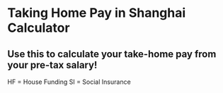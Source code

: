 # Taking Home Pay in Shanghai Calculator

Use this to calculate your take-home pay from your pre-tax salary!
------
HF = House Funding
SI = Social Insurance
